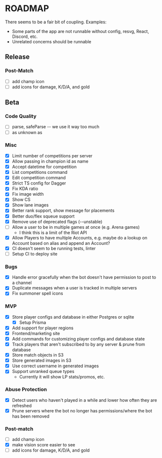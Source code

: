 # ROADMAP

There seems to be a fair bit of coupling. Examples:

- Some parts of the app are not runnable without config, resvg, React, Discord,
  etc.
- Unrelated concerns should be runnable

## Release

### Post-Match

- [ ] add champ icon
- [ ] add icons for damage, K/D/A, and gold

## Beta

### Code Quality

- [ ] parse, safeParse -- we use it way too much
- [ ] as unknown as

### Misc

- [x] Limit number of competitions per server
- [x] Allow passing in champion id as name
- [x] Accept datetime for competition
- [x] List competitions command
- [x] Edit competition command
- [x] Strict TS config for Dagger
- [x] Fix KDA ratio
- [x] Fix image width
- [x] Show CS
- [x] Show lane images
- [x] Better rank support, show message for placements
- [x] Better duo/flex squeue support
- [x] Remove use of deprecated flags (--unstable)
- [ ] Allow a user to be in multiple games at once (e.g. Arena games)
  - I think this is a limit of the Riot API
- [x] Allow Players to have multiple Accounts, e.g. maybe do a lookup on Account based on alias and append an Account?
- [x] CI doesn't seem to be running tests, linter
- [ ] Setup CI to deploy site

### Bugs

- [x] Handle error gracefully when the bot doesn't have permission to post to a
      channel
- [x] Duplicate messages when a user is tracked in multiple servers
- [x] Fix summoner spell icons

### MVP

- [x] Store player configs and database in either Postgres or sqlite
  - [x] Setup Prisma
- [x] Add support for player regions
- [x] Frontend/marketing site
- [x] Add commands for customizing player configs and database state
- [x] Track players that aren't subscribed to by any server & prune from
      database
- [x] Store match objects in S3
- [x] Store generated images in S3
- [x] Use correct username in generated images
- [x] Support unranked queue types
  - Currently it will show LP stats/promos, etc.

### Abuse Protection

- [x] Detect users who haven't played in a while and lower how often they are
      refreshed
- [x] Prune servers where the bot no longer has permissions/where the bot has been
      removed

### Post-match

- [ ] add champ icon
- [x] make vision score easier to see
- [ ] add icons for damage, K/D/A, and gold
